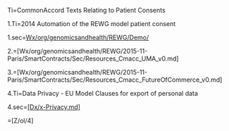 Ti=CommonAccord Texts Relating to Patient Consents

1.Ti=2014 Automation of the REWG model patient consent

1.sec=<a href="index.php?action=list&file=Wx/org/genomicsandhealth/REWG/Demo/">Wx/org/genomicsandhealth/REWG/Demo/</a>

2.=[Wx/org/genomicsandhealth/REWG/2015-11-Paris/SmartContracts/Sec/Resources_Cmacc_UMA_v0.md]

3.=[Wx/org/genomicsandhealth/REWG/2015-11-Paris/SmartContracts/Sec/Resources_Cmacc_FutureOfCommerce_v0.md]

4.Ti=Data Privacy - EU Model Clauses for export of personal data

4.sec=<a href="index.php?action=source&file=Dx/x-Privacy.md">[Dx/x-Privacy.md]</a>

=[Z/ol/4]